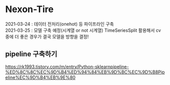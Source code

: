 # Nexon-Tire
2021-03-24 : 데이터 전처리(onehot) 등 파이프라인 구축  
2021-03-25 : 모델 구축 예정(시계열 or not 시계열) TimeSeriesSplit 활용해서 cv 중에 더 좋은 경우가 결국 모델을 방향을 결정!  
## pipeline 구축하기
https://rk1993.tistory.com/m/entry/Python-sklearnpipeline-%ED%8C%8C%EC%9D%B4%ED%94%84%EB%9D%BC%EC%9D%B8Pipeline%EC%9D%B4%EB%9E%80
